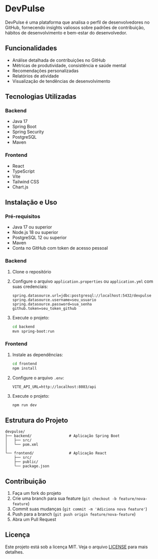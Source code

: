 # DevPulse

DevPulse é uma plataforma que analisa o perfil de desenvolvedores no GitHub, fornecendo insights valiosos sobre padrões de contribuição, hábitos de desenvolvimento e bem-estar do desenvolvedor.

## Funcionalidades

- Análise detalhada de contribuições no GitHub
- Métricas de produtividade, consistência e saúde mental
- Recomendações personalizadas
- Relatórios de atividade
- Visualização de tendências de desenvolvimento

## Tecnologias Utilizadas

### Backend
- Java 17
- Spring Boot
- Spring Security
- PostgreSQL
- Maven

### Frontend
- React
- TypeScript
- Vite
- Tailwind CSS
- Chart.js

## Instalação e Uso

### Pré-requisitos
- Java 17 ou superior
- Node.js 18 ou superior
- PostgreSQL 12 ou superior
- Maven
- Conta no GitHub com token de acesso pessoal

### Backend

1. Clone o repositório
2. Configure o arquivo `application.properties` ou `application.yml` com suas credenciais:
   ```properties
   spring.datasource.url=jdbc:postgresql://localhost:5432/devpulse
   spring.datasource.username=seu_usuario
   spring.datasource.password=sua_senha
   github.token=seu_token_github
   ```

3. Execute o projeto:
   ```bash
   cd backend
   mvn spring-boot:run
   ```

### Frontend

1. Instale as dependências:
   ```bash
   cd frontend
   npm install
   ```

2. Configure o arquivo `.env`:
   ```
   VITE_API_URL=http://localhost:8083/api
   ```

3. Execute o projeto:
   ```bash
   npm run dev
   ```

## Estrutura do Projeto

```
devpulse/
├── backend/                 # Aplicação Spring Boot
│   ├── src/
│   └── pom.xml
│
└── frontend/                # Aplicação React
    ├── src/
    ├── public/
    └── package.json
```

## Contribuição

1. Faça um fork do projeto
2. Crie uma branch para sua feature (`git checkout -b feature/nova-feature`)
3. Commit suas mudanças (`git commit -m 'Adiciona nova feature'`)
4. Push para a branch (`git push origin feature/nova-feature`)
5. Abra um Pull Request

## Licença

Este projeto está sob a licença MIT. Veja o arquivo [LICENSE](LICENSE) para mais detalhes. 